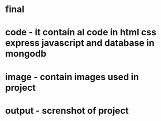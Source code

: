 # final
# code - it contain al code in html css express javascript and database in mongodb
# image - contain images used in project
# output - screnshot of project
